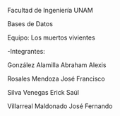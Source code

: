 Facultad de Ingeniería UNAM

Bases de Datos

Equipo: Los muertos vivientes




-Integrantes:

González Alamilla Abraham Alexis

Rosales Mendoza José Francisco

Silva Venegas Erick Saúl

Villarreal Maldonado José Fernando
